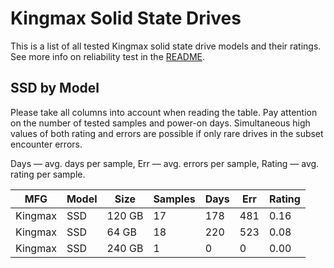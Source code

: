 Kingmax Solid State Drives
==========================

This is a list of all tested Kingmax solid state drive models and their ratings. See
more info on reliability test in the [README](https://github.com/linuxhw/SMART).

SSD by Model
------------

Please take all columns into account when reading the table. Pay attention on the
number of tested samples and power-on days. Simultaneous high values of both rating
and errors are possible if only rare drives in the subset encounter errors.

Days   — avg. days per sample,
Err    — avg. errors per sample,
Rating — avg. rating per sample.

| MFG       | Model              | Size   | Samples | Days  | Err   | Rating |
|-----------|--------------------|--------|---------|-------|-------|--------|
| Kingmax   | SSD                | 120 GB | 17      | 178   | 481   | 0.16   |
| Kingmax   | SSD                | 64 GB  | 18      | 220   | 523   | 0.08   |
| Kingmax   | SSD                | 240 GB | 1       | 0     | 0     | 0.00   |
